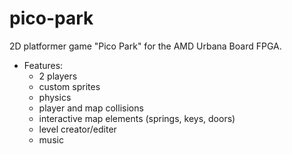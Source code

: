 # pico-park
2D platformer game "Pico Park" for the AMD Urbana Board FPGA. 
 - Features:
    - 2 players
    - custom sprites
    - physics
    - player and map collisions
    - interactive map elements (springs, keys, doors)
    - level creator/editer
    - music
